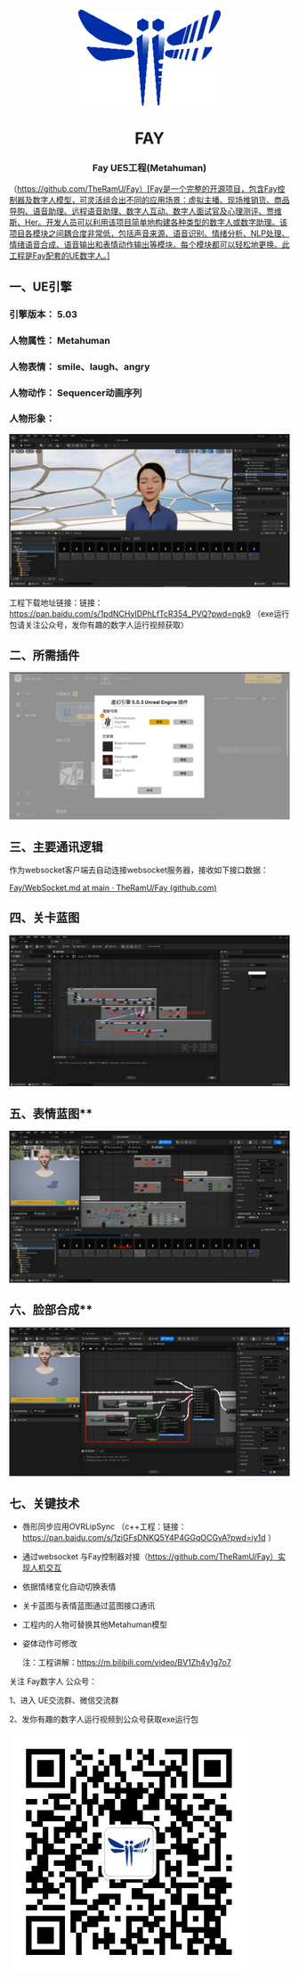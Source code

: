 <div align="center">
    <br>
    <img src="images/icon.png" alt="Fay">
    <h1>FAY</h1>
	<h3>Fay  UE5工程(Metahuman)</h3>
</div>



（https://github.com/TheRamU/Fay）[Fay是一个完整的开源项目，包含Fay控制器及数字人模型，可灵活组合出不同的应用场景：虚拟主播、现场推销货、商品导购、语音助理、远程语音助理、数字人互动、数字人面试官及心理测评、贾维斯、Her。开发人员可以利用该项目简单地构建各种类型的数字人或数字助理。该项目各模块之间耦合度非常低，包括声音来源、语音识别、情绪分析、NLP处理、情绪语音合成、语音输出和表情动作输出等模块。每个模块都可以轻松地更换。此工程是Fay配套的UE数字人。]

## **一、UE引擎**

### **引擎版本：** 5.03
### **人物属性：** Metahuman
### **人物表情：** smile、laugh、angry
### **人物动作：**  Sequencer动画序列
### **人物形象：** 
![](images/lucky.png)

工程下载地址链接：链接：https://pan.baidu.com/s/1pdNCHyIDPhLfTcR354_PVQ?pwd=ngk9 （exe运行包请关注公众号，发你有趣的数字人运行视频获取）


## **二、所需插件**
![](images/chajian.png)


 ## **三、主要通讯逻辑**

作为websocket客户端去自动连接websocket服务器，接收如下接口数据：

[Fay/WebSocket.md at main · TheRamU/Fay (github.com)](https://github.com/TheRamU/Fay/blob/main/WebSocket.md)


## **四、关卡蓝图**



![](images/guankabp.png)





## 五、表情蓝图**



![](images/biaoqingbp.png)



## 六、脸部合成**



![](images/biaoqingbp2.png)


 ## **七、关键技术**

 + 唇形同步应用OVRLipSync （c++工程：链接：https://pan.baidu.com/s/1ziGFsDNKQ5Y4P4GGqOCGvA?pwd=iy1d ）

 + 通过websocket 与Fay控制器对接（https://github.com/TheRamU/Fay）实现人机交互

 + 依据情绪变化自动切换表情

 + 关卡蓝图与表情蓝图通过蓝图接口通讯

 + 工程内的人物可替换其他Metahuman模型

 + 姿体动作可修改

   

   注：工程讲解：https://m.bilibili.com/video/BV1Zh4y1g7o7



关注 Fay数字人 公众号：

1、进入 UE交流群、微信交流群

2、发你有趣的数字人运行视频到公众号获取exe运行包

![](images/gzh.jpg)





